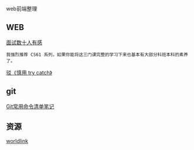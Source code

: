 web前端整理
## WEB
[面试数十人有感](https://yuchengkai.cn/%E9%9D%A2%E8%AF%95%E6%95%B0%E5%8D%81%E4%BA%BA%E6%9C%89%E6%84%9F/)
```
我强烈推荐 CS61 系列，如果你能将这三门课完整的学习下来也基本有大部分科班本科的素养了。
```
[驳《慎用 try catch》](https://juejin.im/post/5c199882f265da617464c745)


## git
[Git常用命令清单笔记](https://segmentfault.com/a/1190000002479970)



## 资源
[worldlink](http://www.worldlink.com.cn/)
